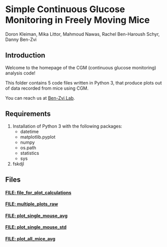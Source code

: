 # Simple Continuous Glucose Monitoring in Freely Moving Mice 

Doron Kleiman, Mika Littor, Mahmoud Nawas, Rachel Ben-Haroush Schyr, Danny Ben-Zvi 

## Introduction
Welcome to the homepage of the CGM (continuous glucose monitoring) analysis code!

This folder contains 5 code files written in Python 3, 
that produce plots out of data recorded from mice using CGM.

You can reach us at [Ben-Zvi Lab](https://www.benzvilab.com/).

## Requirements 
1. Installation of Python 3 with the following packages:
   * datetime
   * matplotlib.pyplot
   * numpy
   * os.path
   * statistics
   * sys
2. fskdjl

## Files
#### [FILE: file_for_plot_calculations](file_for_plot_calculations.py)
#### [FILE: multiple_plots_raw](multiple_plots_raw.py)
#### [FILE: plot_single_mouse_avg](plot_single_mouse_avg.py)
#### [FILE: plot_single_mouse_std](plot_single_mouse_std.py)
#### [FILE: plot_all_mice_avg](plot_all_mice_avg.py)



